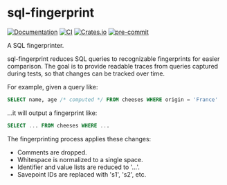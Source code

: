 # sql-fingerprint

[![Documentation](https://img.shields.io/docsrs/sql-fingerprint?style=for-the-badge)](https://docs.rs/sql-fingerprint/latest/sql_fingerprint/)
[![CI](https://img.shields.io/github/actions/workflow/status/adamchainz/sql-fingerprint/main.yml.svg?branch=main&style=for-the-badge)](https://github.com/adamchainz/sql-fingerprint/actions?workflow=CI)
[![Crates.io](https://img.shields.io/crates/v/sql-fingerprint.svg?style=for-the-badge)](https://crates.io/crates/sql-fingerprint)
[![pre-commit](https://img.shields.io/badge/pre--commit-enabled-brightgreen?logo=pre-commit&logoColor=white&style=for-the-badge)](https://github.com/pre-commit/pre-commit)


A SQL fingerprinter.

sql-fingerprint reduces SQL queries to recognizable fingerprints for easier comparison.
The goal is to provide readable traces from queries captured during tests, so that changes can be tracked over time.

For example, given a query like:

```sql
SELECT name, age /* computed */ FROM cheeses WHERE origin = 'France'
```

…it will output a fingerprint like:

```sql
SELECT ... FROM cheeses WHERE ...
```

The fingerprinting process applies these changes:

* Comments are dropped.
* Whitespace is normalized to a single space.
* Identifier and value lists are reduced to '...'.
* Savepoint IDs are replaced with 's1', 's2', etc.
